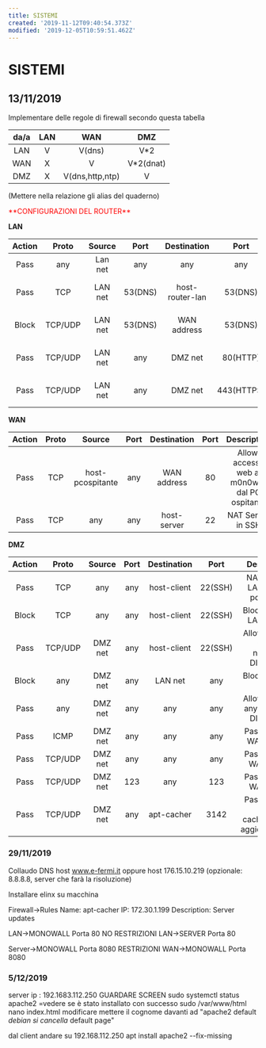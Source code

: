```yaml
---
title: SISTEMI
created: '2019-11-12T09:40:54.373Z'
modified: '2019-12-05T10:59:51.462Z'
---
```


# SISTEMI

## 13/11/2019
Implementare delle regole di firewall secondo questa tabella 

|da/a|LAN|WAN|DMZ|
| :---: | :---: | :---: | :---: |
|LAN| V| V(dns) | V*2
|WAN| X| V | V*2(dnat)
|DMZ| X| V(dns,http,ntp)| V



(Mettere nella relazione gli alias del quaderno)



<p style="color:red";>**CONFIGURAZIONI DEL ROUTER**</p>

**LAN**

|Action|Proto|Source|Port|Destination|Port|Description|
| :---: | :---: | :---: | :---: | :---: | :---: | :---: |
|Pass|any| Lan net|any|any|any|Default LAN -> any  
|Pass|TCP|LAN net|53(DNS)|host-router-lan|53(DNS)|Pass: LAN to Router-LAN-DNS
|Block|TCP/UDP|LAN net| 53(DNS)|WAN address|53(DNS)|Block:LAN to WAN-DNS
|Pass|TCP/UDP|LAN net|any|DMZ net|80(HTTP)|Pass: LAN to DMZ-HTTP
|Pass|TCP/UDP|LAN net|any|DMZ net|443(HTTPS)|Pass: LAN to DMZ-HTTPS

**WAN**

|Action|Proto|Source|Port|Destination|Port|Description|
| :---: | :---: | :---: | :---: | :---: | :---: | :---: |
|Pass|TCP|host-pcospitante|any|WAN address|80|Allow: accesso web al m0n0wall dal PC ospitante  
|Pass|TCP|any|any|host-server|22| NAT Server in SSH 

**DMZ**

|Action|Proto|Source|Port|Destination|Port|Description|
| :---: | :---: | :---: | :---: | :---: | :---: | :---: |
|Pass|TCP|any|any|host-client|22(SSH)|NAT DMZ to LAN in SSH port 2222
|Block|TCP|any|any|host-client|22(SSH)|Block: DMZ to LAN in SSH
|Pass|TCP/UDP|DMZ net|any|host-client|22(SSH)|Allow: DMZ to Client, normally DISABLED
|Block|any|DMZ net|any|LAN net| any|Block: DMZ to LAN  
|Pass| any|DMZ net|any|any|any|Allow: DMZ to any, normally DISABLED
|Pass|ICMP|DMZ net|any|any|any|Pass: DMZ to WAN-ICMP
|Pass|TCP/UDP|DMZ net|any|any|any|Pass: DMZ to WAN-DNS
|Pass|TCP/UDP|DMZ net|123|any|123|Pass: DMZ to WAN-NTP
|Pass|TCP/UDP|DMZ net|any|apt-cacher|3142|Pass: DMZ to apt-cacher(server aggiornamenti)

### 29/11/2019

Collaudo DNS
host www.e-fermi.it oppure host 176.15.10.219 (opzionale: 8.8.8.8, server che farà la risoluzione)

Installare elinx su macchina 

Firewall->Rules
Name: apt-cacher
IP: 172.30.1.199
Description: Server updates

LAN->MONOWALL Porta 80  NO RESTRIZIONI
LAN->SERVER Porta 80

Server->MONOWALL Porta 8080 RESTRIZIONI
WAN->MONOWALL Porta 8080

### 5/12/2019
server
ip : 192.1683.112.250
GUARDARE SCREEN 
sudo systemctl status apache2 =vedere se è stato installato con successo 
sudo /var/www/html
nano index.html
modificare mettere il cognome davanti ad "apache2 default *debian si cancella* default page"

dal client andare su 192.168.112.250
apt install apache2 --fix-missing
